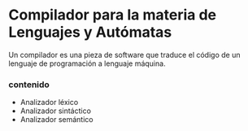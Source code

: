 # Compilador para la materia de Lenguajes y Autómatas

<p>Un compilador es una pieza de software que traduce el código de un lenguaje de programación a lenguaje máquina. <p>

<h3>contenido</h3>
<ul>
  <li>Analizador léxico</li>
  <li>Analizador sintáctico</li>
  <li>Analizador semántico</li>
</ul>
